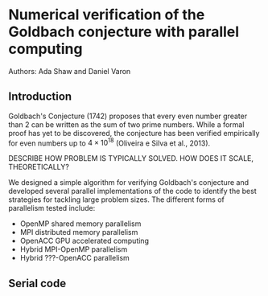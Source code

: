 # Numerical verification of the Goldbach conjecture with parallel computing
Authors: Ada Shaw and Daniel Varon

## Introduction
Goldbach's Conjecture (1742) proposes that every even number greater than 2 can be written as the sum of two prime numbers. While a formal proof has yet to be discovered, the conjecture has been verified empirically for even numbers up to $4\times10^{18}$ (Oliveira e Silva et al., 2013).

DESCRIBE HOW PROBLEM IS TYPICALLY SOLVED. HOW DOES IT SCALE, THEORETICALLY?

We designed a simple algorithm for verifying Goldbach's conjecture and developed several parallel implementations of the code to identify the best strategies for tackling large problem sizes. The different forms of parallelism tested include:

  * OpenMP shared memory parallelism
  * MPI distributed memory parallelism
  * OpenACC GPU accelerated computing
  * Hybrid MPI-OpenMP parallelism
  * Hybrid ???-OpenACC parallelism

## Serial code
